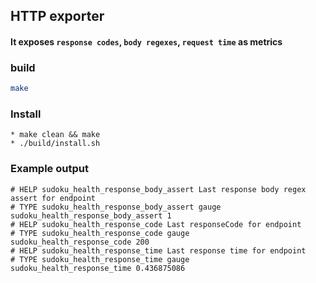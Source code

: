 ## HTTP exporter 
####  It exposes `response codes`, `body regexes`, `request time` as metrics

### build
```bash 
make
```

### Install
```
* make clean && make
* ./build/install.sh
```

### Example output
```
# HELP sudoku_health_response_body_assert Last response body regex assert for endpoint
# TYPE sudoku_health_response_body_assert gauge
sudoku_health_response_body_assert 1
# HELP sudoku_health_response_code Last responseCode for endpoint
# TYPE sudoku_health_response_code gauge
sudoku_health_response_code 200
# HELP sudoku_health_response_time Last response time for endpoint
# TYPE sudoku_health_response_time gauge
sudoku_health_response_time 0.436875086
```
